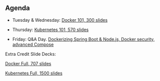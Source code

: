 ## Agenda

- Tuesday & Wednesday: [Docker 101, 300 slides](/docker)

- Thursday: [Kubernetes 101, 570 slides](/k8s)

- Friday: Q&A Day. [Dockerizing Spring Boot & Node.js, Docker security, advanced Compose](https://www.notion.so/Bret-s-Chicago-Workshop-f6482820259c4e46bdc1809b212fe594)

Extra Credit Slide Decks:

[Docker Full, 707 slides](/intro-selfpaced.yml.html)

[Kubernetes Full, 1500 slides](/kube-selfpaced.yml.html)